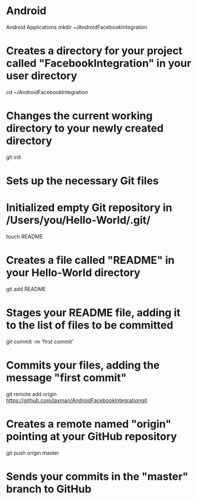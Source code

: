 Android
=======

Android Applications
 mkdir ~/AndroidFacebookIntegration
# Creates a directory for your project called "FacebookIntegration" in your user directory

 cd ~/AndroidFacebookIntegration
# Changes the current working directory to your newly created directory

 git init
# Sets up the necessary Git files
# Initialized empty Git repository in /Users/you/Hello-World/.git/

 touch README
# Creates a file called "README" in your Hello-World directory
 git add README
# Stages your README file, adding it to the list of files to be committed

git commit -m 'first commit'
# Commits your files, adding the message "first commit"

 git remote add origin https://github.com/laxman/AndroidFacebookIntegrationgit
# Creates a remote named "origin" pointing at your GitHub repository

 git push origin master
# Sends your commits in the "master" branch to GitHub


